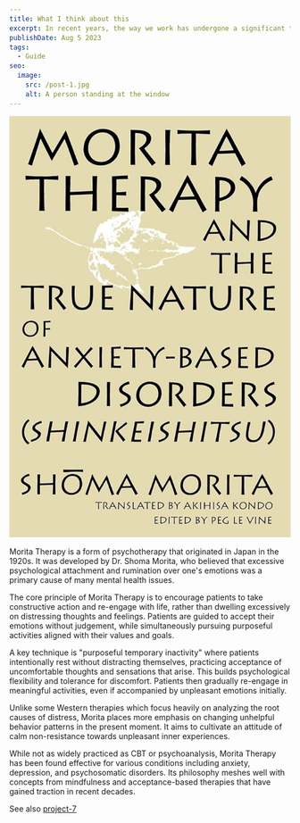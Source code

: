 ```yaml
---
title: What I think about this
excerpt: In recent years, the way we work has undergone a significant transformation, largely due to advancements in technology and changing attitudes toward work-life balance. One of the most notable changes has been the rise of remote work, allowing employees to work from the comfort of their own homes.
publishDate: Aug 5 2023
tags:
  - Guide
seo:
  image:
    src: /post-1.jpg
    alt: A person standing at the window
---
```



![](../../assets/images/morita.png)

Morita Therapy is a form of psychotherapy that originated in Japan in the 1920s. It was developed by Dr. Shoma Morita, who believed that excessive psychological attachment and rumination over one's emotions was a primary cause of many mental health issues. 

The core principle of Morita Therapy is to encourage patients to take constructive action and re-engage with life, rather than dwelling excessively on distressing thoughts and feelings. Patients are guided to accept their emotions without judgement, while simultaneously pursuing purposeful activities aligned with their values and goals. 

A key technique is "purposeful temporary inactivity" where patients intentionally rest without distracting themselves, practicing acceptance of uncomfortable thoughts and sensations that arise. This builds psychological flexibility and tolerance for discomfort. Patients then gradually re-engage in meaningful activities, even if accompanied by unpleasant emotions initially.

Unlike some Western therapies which focus heavily on analyzing the root causes of distress, Morita places more emphasis on changing unhelpful behavior patterns in the present moment. It aims to cultivate an attitude of calm non-resistance towards unpleasant inner experiences.

While not as widely practiced as CBT or psychoanalysis, Morita Therapy has been found effective for various conditions including anxiety, depression, and psychosomatic disorders. Its philosophy meshes well with concepts from mindfulness and acceptance-based therapies that have gained traction in recent decades.


See also [project-7](../projects/project-7.md)